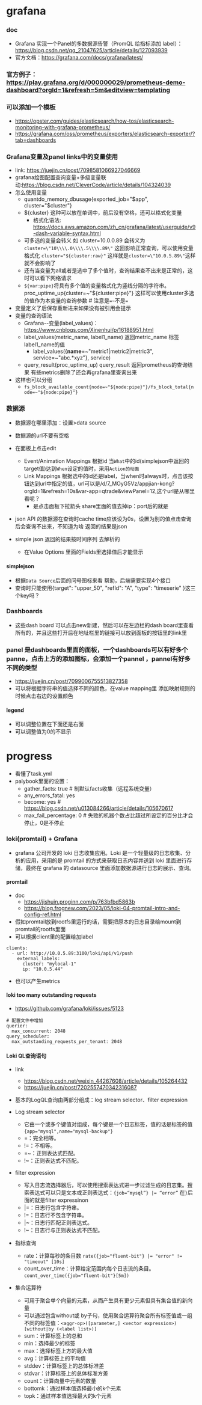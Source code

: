 # grafana
### doc
  - Grafana 实现一个Panel的多数据源告警（PromQL 给指标添加 label）：https://blog.csdn.net/qq_21047625/article/details/127093939
  - 官方文档：https://grafana.com/docs/grafana/latest/
### 官方例子：https://play.grafana.org/d/000000029/prometheus-demo-dashboard?orgId=1&refresh=5m&editview=templating

### 可以添加一个模板
- https://opster.com/guides/elasticsearch/how-tos/elasticsearch-monitoring-with-grafana-prometheus/
- https://grafana.com/oss/prometheus/exporters/elasticsearch-exporter/?tab=dashboards
### Grafana变量及panel links中的变量使用
- link: https://juejin.cn/post/7098581066927046669
- grafana绘图配置查询变量+多级变量联动:https://blog.csdn.net/CleverCode/article/details/104324039
- 怎么使用变量
  - quantdo_memory_dbusage{exported_job="$app", cluster="$cluster"} 
  - ${cluster} 这种可以放在单词中，前后没有空格，还可以格式化变量
    - 格式化语法: https://docs.aws.amazon.com/zh_cn/grafana/latest/userguide/v9-dash-variable-syntax.html
  - 可多选的变量会转义 如 cluster=10.0.0.89  会转义为 `cluster=\"10\\\\.0\\\\.5\\\\.89\"` 这回影响正常查询，可以使用变量格式化 `cluster="${cluster:raw}"` 这样就是`cluster=\"10.0.5.89\"`这样就不会影响了
  - 还有当变量为all或者是选中了多个值时，查询结果查不出来是正常的，这时可以看下网络请求
  - `${var:pipe}`将具有多个值的变量格式化为竖线分隔的字符串。 proc_uptime_up{cluster=~"${cluster:pipe}"} 这样可以使用cluster多选的值作为本变量的查询参数 # 注意是`=~`不是`=`
- 变量定义了后保存重新进来如果没有被引用会提示
- 变量的查询语法 
  - Grafana--变量(label_values)：https://www.cnblogs.com/Xinenhui/p/16188951.html
  - label_values(metric_name, label1_name) 返回metric_name 标签label1_name的值 
    - label_values({__name__=~"metric1|metric2|metric3", service=~"abc.*xyz"}, service)
  - query_result(proc_uptime_up)  query_result 返回prometheus的查询结果 有些metrics删除了还会再grafana里查询出来
- 这样也可以分组
  - `fs_block_available_count{node=~"${node:pipe}"}/fs_block_total{node=~"${node:pipe}"}`


### 数据源
- 数据源在哪里添加：设置>data source
- 数据源的url不要有空格
- 在面板上点击edit 
  - Event/Animation Mappings 根据id 当`What`中的id(simplejson中返回的target值)达到`When`设定的值时，采用`Action的动画`
  - Link Mappings 根据选中的id还是label，当when时always时，点击该按钮达到url中指定的值，url可以是/d/7_MOyG5Vz/appjian-kong?orgId=1&refresh=10s&var-app=qtrade&viewPanel=12,这个url是从哪里看呢？
    - 是点击面板下拉箭头 share里面的值去掉ip：port后的就是

- json API 的数据源在查询时cache time应该设为0s，设置为别的值点击查询后会查询不出来，不知道为啥 返回的结果是json
- simple json 返回的结果按时间序列 去解析的
  - 在Value Options 里面的Fields里选择值后才能显示
#### simplejson
- 根据`Data Source`后面的问号图标来看 帮助，后端需要实现4个接口
- 查询时只能使用{target": "upper_50", "refId": "A", "type": "timeserie" }这三个key吗？

### Dashboards
- 这些dash board 可以点击new新建，然后可以在左边栏的dash board里查看所有的，并且这些打开后在地址栏里的链接可以放到面板的按钮里的link里

### panel 是dashboards里面的面板，一个dashboards可以有好多个panne，点击上方的添加图标，会添加一个pannel ，pannel有好多不同的类型
- https://juejin.cn/post/7099006755513827358
- 可以将根据字符串的值选择不同的颜色，在value mapping里 添加映射规则的时候点击右边的设置颜色
#### legend 
- 可以调整位置在下面还是右面
- 可以调整值为0的不显示


# progress
- 看懂了task.yml
- palybook里面的设置：
    - gather_facts: true # 制默认facts收集（远程系统变量）
    - any_errors_fatal: yes 
    - become: yes # https://blog.csdn.net/u013084266/article/details/105670617
    - max_fail_percentage: 0 # 失败的机器个数占比超过所设定的百分比才会停止，0是不停止

### loki(promtail) + Grafana
-  grafana 公司开发的 loki 日志收集应用。Loki 是一个轻量级的日志收集、分析的应用，采用的是 promtail 的方式来获取日志内容并送到 loki 里面进行存储，最终在 grafana 的 datasource 里面添加数据源进行日志的展示、查询。
#### promtail
- doc
  - https://jishuin.proginn.com/p/763bfbd5863b
  - https://blog.frognew.com/2023/05/loki-04-promtail-intro-and-config-ref.html
- 假如promtail放到rootfs里运行的话，需要把原本的日志目录给mount到promtail的rootfs里面
- 可以根据client里的配置给加label
```
clients:
  - url: http://10.0.5.89:3100/loki/api/v1/push
    external_labels:
      cluster: "mylocal-1"
      ip: "10.0.5.44"

```
- 也可以产生metrics
#### loki too many outstanding requests
- https://github.com/grafana/loki/issues/5123
```
# 配置文件中增加
querier:
  max_concurrent: 2048
query_scheduler:
  max_outstanding_requests_per_tenant: 2048
```
#### Loki QL查询语句
- link
    - https://blog.csdn.net/weixin_44267608/article/details/105264432
    - https://juejin.cn/post/7202557470342316087

- 基本的LogQL查询由两部分组成：log stream selector、filter expression
- Log stream selector
    - 它由一个或多个键值对组成，每个键是一个日志标签，值的话是标签的值 `{app="mysql",name="mysql-backup"}`
    - =：完全相等。
    - !=：不相等。
    - =~：正则表达式匹配。
    - !~：正则表达式不匹配。
- filter expression
    - 写入日志流选择器后，可以使用搜索表达式进一步过滤生成的日志集。搜索表达式可以只是文本或正则表达式：`{job=“mysql”} |= “error”` 在`}`后面的就是filter expressinon
    - |=：日志行包含字符串。
    - !=：日志行不包含字符串。
    - |~：日志行匹配正则表达式。
    - !~：日志行与正则表达式不匹配。

- 指标查询
    - rate：计算每秒的条目数 `rate({job="fluent-bit"} |= "error" != "timeout" [10s]  `
    - count_over_time：计算给定范围内每个日志流的条目。`count_over_time({job="fluent-bit"}[5m])`

- 集合运算符
    - 可用于聚合单个向量的元素，从而产生具有更少元素但具有集合值的新向量
    - 可以通过包含without或 by子句，使用聚合运算符聚合所有标签值或一组不同的标签值：`<aggr-op>([parameter,] <vector expression>) [without|by (<label list>)]`
    - sum：计算标签上的总和
    - min：选择最少的标签
    - max：选择标签上方的最大值
    - avg：计算标签上的平均值
    - stddev：计算标签上的总体标准差
    - stdvar：计算标签上的总体标准方差
    - count：计算向量中元素的数量
    - bottomk：通过样本值选择最小的k个元素
    - topk：通过样本值选择最大的k个元素
